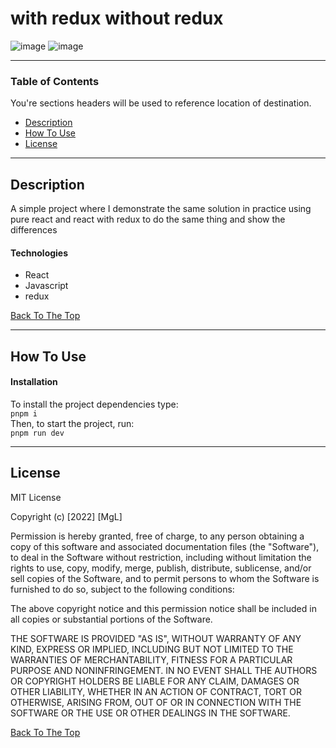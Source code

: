 # with redux without redux


![image](https://user-images.githubusercontent.com/96927347/211465651-d4d0e4a1-5f30-4a1e-a5ec-007f19f4c2a5.png)
![image](https://user-images.githubusercontent.com/96927347/211465656-381cfecb-85c8-4f9a-ab34-a73e21382042.png)




---

### Table of Contents
You're sections headers will be used to reference location of destination.

- [Description](#description)
- [How To Use](#how-to-use)
- [License](#license)

---

## Description

A simple project where I demonstrate the same solution in practice using pure react and react with redux to do the same thing and show the differences


#### Technologies

- React
- Javascript
- redux

[Back To The Top](#with-redux-without-redux)

---

## How To Use

#### Installation
To install the project dependencies type:\
`pnpm i`\
Then, to start the project, run:\
`pnpm run dev`

---

## License

MIT License

Copyright (c) [2022] [MgL]

Permission is hereby granted, free of charge, to any person obtaining a copy
of this software and associated documentation files (the "Software"), to deal
in the Software without restriction, including without limitation the rights
to use, copy, modify, merge, publish, distribute, sublicense, and/or sell
copies of the Software, and to permit persons to whom the Software is
furnished to do so, subject to the following conditions:

The above copyright notice and this permission notice shall be included in all
copies or substantial portions of the Software.

THE SOFTWARE IS PROVIDED "AS IS", WITHOUT WARRANTY OF ANY KIND, EXPRESS OR
IMPLIED, INCLUDING BUT NOT LIMITED TO THE WARRANTIES OF MERCHANTABILITY,
FITNESS FOR A PARTICULAR PURPOSE AND NONINFRINGEMENT. IN NO EVENT SHALL THE
AUTHORS OR COPYRIGHT HOLDERS BE LIABLE FOR ANY CLAIM, DAMAGES OR OTHER
LIABILITY, WHETHER IN AN ACTION OF CONTRACT, TORT OR OTHERWISE, ARISING FROM,
OUT OF OR IN CONNECTION WITH THE SOFTWARE OR THE USE OR OTHER DEALINGS IN THE
SOFTWARE.

[Back To The Top](#with-redux-without-redux)
